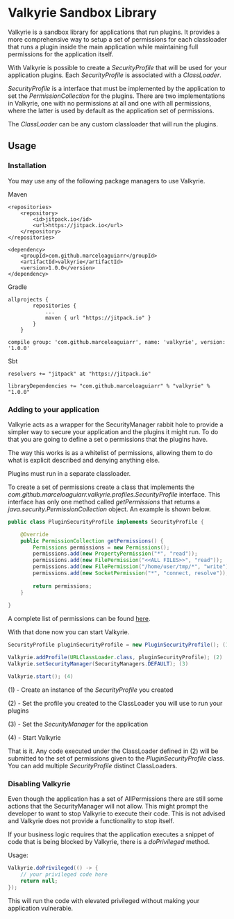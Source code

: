 # Valkyrie Sandbox Library

Valkyrie is a sandbox library for applications that run plugins. It provides a more comprehensive way to setup a set of permissions for each classloader that runs a plugin inside the main application while maintaining full permissions for the application itself. 

With Valkyrie is possible to create a _SecurityProfile_ that will be used for your application plugins. Each _SecurityProfile_ is associated with a _ClassLoader_.

_SecurityProfile_ is a interface that must be implemented by the application to set the _PermissionCollection_ for the plugins. There are two implementations in Valkyrie, one with no permissions at all and one with all permissions, where the latter is used by default as the application set of permissions.

The _ClassLoader_ can be any custom classloader that will run the plugins.

## Usage

### Installation
You may use any of the following package managers to use Valkyrie.

Maven
```
<repositories>
    <repository>
        <id>jitpack.io</id>
        <url>https://jitpack.io</url>
    </repository>
</repositories>
```
```
<dependency>
    <groupId>com.github.marceloaguiarr</groupId>
    <artifactId>valkyrie</artifactId>
    <version>1.0.0</version>
</dependency>
```

Gradle
```
allprojects {
        repositories {
            ...
            maven { url "https://jitpack.io" }
        }
    }
```
```
compile group: 'com.github.marceloaguiarr', name: 'valkyrie', version: '1.0.0'
```

Sbt
```
resolvers += "jitpack" at "https://jitpack.io"
```
```
libraryDependencies += "com.github.marceloaguiarr" % "valkyrie" % "1.0.0"
```

### Adding to your application
Valkyrie acts as a wrapper for the SecurityManager rabbit hole to provide a simpler way to secure your application and the plugins it might run. To do that you are going to define a set o permissions that the plugins have.

The way this works is as a whitelist of permissions, allowing them to do what is explicit described and denying anything else.

Plugins must run in a separate classloader.

To create a set of permissions create a class that implements the _com.github.marceloaguiarr.valkyrie.profiles.SecurityProfile_ interface. This interface has only one method called _getPermissions_ that returns a _java.security.PermissionCollection_ object. An example is shown below.

```java
public class PluginSecurityProfile implements SecurityProfile {

    @Override
    public PermissionCollection getPermissions() {
        Permissions permissions = new Permissions();
        permissions.add(new PropertyPermission("*", "read"));
        permissions.add(new FilePermission("<<ALL FILES>>", "read"));
        permissions.add(new FilePermission("/home/user/tmp/*", "write"));
        permissions.add(new SocketPermission("*", "connect, resolve"));
        
        return permissions;
    }
    
}
```

A complete list of permissions can be found [here](https://docs.oracle.com/javase/8/docs/api/java/security/Permission.html).

With that done now you can start Valkyrie.

```java
SecurityProfile pluginSecurityProfile = new PluginSecurityProfile(); (1)

Valkyrie.addProfile(URLClassLoader.class, pluginSecurityProfile); (2)
Valkyrie.setSecurityManager(SecurityManagers.DEFAULT); (3)

Valkyrie.start(); (4)
```

(1) - Create an instance of the _SecurityProfile_ you created

(2) - Set the profile you created to the ClassLoader you will use to run your plugins

(3) - Set the _SecurityManager_ for the application 

(4) - Start Valkyrie

That is it. Any code executed under the ClassLoader defined in (2) will be submitted to the set of permissions given to the _PluginSecurityProfile_ class. You can add multiple _SecurityProfile_ distinct ClassLoaders.

### Disabling Valkyrie

Even though the application has a set of AllPermissions there are still some actions that the SecurityManager will not allow. This might prompt the developer to want to stop Valkyrie to execute their code. This is not advised and Valkyrie does not provide a functionality to stop itself.

If your business logic requires that the application executes a snippet of code that is being blocked by Valkyrie, there is a _doPrivileged_ method.

Usage:

```java
Valkyrie.doPrivileged(() -> {
    // your privileged code here
    return null;
});
```

This will run the code with elevated privileged without making your application vulnerable.

